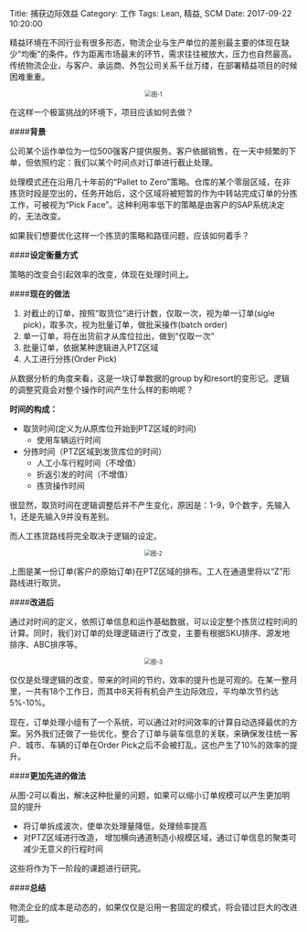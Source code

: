 Title: 捕获边际效益
Category: 工作
Tags: Lean, 精益, SCM
Date:  2017-09-22 10:20:00


精益环境在不同行业有很多形态，物流企业与生产单位的差别最主要的体现在缺少“均衡”的条件。作为距离市场最末的环节，需求往往被放大，压力也自然最高。传统物流企业，与客户、承运商、外包公司关系千丝万缕，在部署精益项目的时候困难重重。

<p align="center">
<img src="{filename}/images/2017-09-22-bu-huo-bian-ji-xiao-ying-1.png"  style="zoom:70%" alt="图-1">
</p>

在这样一个极富挑战的环境下，项目应该如何去做？

####**背景**

公司某个运作单位为一位500强客户提供服务。客户依据销售，在一天中频繁的下单，但依照约定：我们以某个时间点对订单进行截止处理。

处理模式还在沿用几十年前的“Pallet to Zero”策略。仓库的某个零层区域，在非拣货时段是空出的，任务开始后，这个区域将被短暂的作为中转站完成订单的分拣工作，可被视为“Pick Face”。这种利用率低下的策略是由客户的SAP系统决定的，无法改变。

如果我们想要优化这样一个拣货的策略和路径问题，应该如何着手？

####**设定衡量方式**

策略的改变会引起效率的改变，体现在处理时间上。

####**现在的做法**

1. 对截止的订单，按照“取货位”进行计数，仅取一次，视为单一订单(sigle pick)，取多次，视为批量订单，做批采操作(batch order)
2. 单一订单，将在出货前才从库位拉出，做到“仅取一次”
3. 批量订单，依据某种逻辑进入PTZ区域
4. 人工进行分拣(Order Pick)

从数据分析的角度来看，这是一块订单数据的group by和resort的变形记。逻辑的调整究竟会对整个操作时间产生什么样的影响呢？

**时间的构成：**

- 取货时间(定义为从原库位开始到PTZ区域的时间)
	- 使用车辆运行时间
- 分拣时间（PTZ区域到发货库位的时间）
	- 人工小车行程时间（不增值）
	- 折返引发的时间（不增值）
	- 拣货操作时间

很显然，取货时间在逻辑调整后并不产生变化，原因是：1-9，9个数字，先输入1，还是先输入9并没有差别。

而人工拣货路线将完全取决于逻辑的设定。

<p align="center">
<img src="{filename}/images/2017-09-22-bu-huo-bian-ji-xiao-ying-2.png"  style="zoom:70%" alt="图-2">
</p>

上图是某一份订单(客户的原始订单)在PTZ区域的排布。工人在通道里将以“Z”形路线进行取货。

####**改进后**

通过对时间的定义，依照订单信息和运作基础数据，可以设定整个拣货过程时间的计算。同时，我们对订单的处理逻辑进行了改变，主要有根据SKU排序、源发地排序、ABC排序等。

<p align="center">
<img src="{filename}/images/2017-09-22-bu-huo-bian-ji-xiao-ying-3.png"  style="zoom:70%" alt="图-3">
</p>

仅仅是处理逻辑的改变，带来的时间的节约，效率的提升也是可观的。在某一整月里，一共有18个工作日，而其中8天将有机会产生边际效应，平均单次节约达5%-10%。

现在，订单处理小组有了一个系统，可以通过对时间效率的计算自动选择最优的方案。另外我们还做了一些优化，整合了订单与装车信息的关联，来确保发往统一客户、城市、车辆的订单在Order Pick之后不会被打乱，这也产生了10%的效率的提升。

####**更加先进的做法**

从图-2可以看出，解决这种批量的问题，如果可以缩小订单规模可以产生更加明显的提升

- 将订单拆成波次，使单次处理量降低，处理频率提高
- 对PTZ区域进行改造， 增加横向通道制造小规模区域，通过订单信息的聚类可减少无意义的行程时间

这些将作为下一阶段的课题进行研究。

####**总结**

物流企业的成本是动态的，如果仅仅是沿用一套固定的模式，将会错过巨大的改进可能。